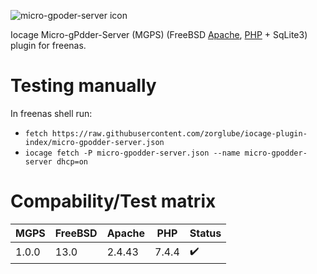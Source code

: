 ![micro-gpoder-server icon](mgps.png)

Iocage Micro-gPdder-Server (MGPS) (FreeBSD [Apache](https://httpd.apache.org/), [PHP](https://www.php.net/) + SqLite3) plugin for freenas. 


# Testing manually

In freenas shell run:

* `fetch https://raw.githubusercontent.com/zorglube/iocage-plugin-index/micro-gpodder-server.json`
* `iocage fetch -P micro-gpodder-server.json --name micro-gpodder-server dhcp=on`

# Compability/Test matrix

| MGPS  | FreeBSD | Apache | PHP    | Status             |
|-------|---------|--------|--------|--------------------|
| 1.0.0 | 13.0    | 2.4.43 | 7.4.4  | :heavy_check_mark: |